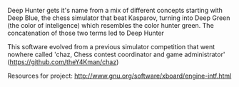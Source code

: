 Deep Hunter gets it's name from a mix of different concepts starting with Deep Blue, the chess simulator that beat Kasparov, turning into Deep Green (the color of inteligence) which resembles the color hunter green. The concatenation of those two terms led to Deep Hunter

This software evolved from a previous simulator competition that went nowhere called 'chaz, Chess contest coordinator and game administrator' (https://github.com/theY4Kman/chaz)

Resources for project:
http://www.gnu.org/software/xboard/engine-intf.html